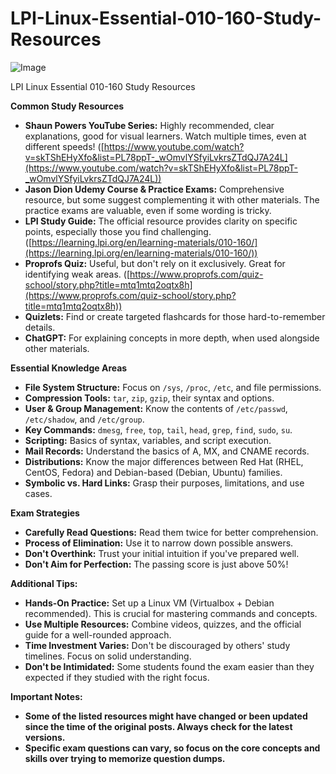 # LPI-Linux-Essential-010-160-Study-Resources
![Image]([https://github.com/CySAJohnseun/LPI-Linux-Essential-010-160-Study-Resources/blob/main/Image/LPI_Essentials.png?raw=true](https://github.com/CySAJohnseun/LPI-Linux-Essential-010-160-Study-Resources/blob/main/Image/400x400.png?raw=true))

LPI Linux Essential 010-160 Study Resources

**Common Study Resources**

- **Shaun Powers YouTube Series:** Highly recommended, clear explanations, good for visual learners. Watch multiple times, even at different speeds! ([https://www.youtube.com/watch?v=skTShEHyXfo&list=PL78ppT-_wOmvlYSfyiLvkrsZTdQJ7A24L](https://www.youtube.com/watch?v=skTShEHyXfo&list=PL78ppT-_wOmvlYSfyiLvkrsZTdQJ7A24L))
- **Jason Dion Udemy Course & Practice Exams:** Comprehensive resource, but some suggest complementing it with other materials. The practice exams are valuable, even if some wording is tricky.
- **LPI Study Guide:** The official resource provides clarity on specific points, especially those you find challenging. ([https://learning.lpi.org/en/learning-materials/010-160/](https://learning.lpi.org/en/learning-materials/010-160/))
- **Proprofs Quiz:** Useful, but don't rely on it exclusively. Great for identifying weak areas. ([https://www.proprofs.com/quiz-school/story.php?title=mtq1mtq2oqtx8h](https://www.proprofs.com/quiz-school/story.php?title=mtq1mtq2oqtx8h))
- **Quizlets:** Find or create targeted flashcards for those hard-to-remember details.
- **ChatGPT:** For explaining concepts in more depth, when used alongside other materials.

**Essential Knowledge Areas**

- **File System Structure:** Focus on `/sys`, `/proc`, `/etc`, and file permissions.
- **Compression Tools:** `tar`, `zip`, `gzip`, their syntax and options.
- **User & Group Management:** Know the contents of `/etc/passwd`, `/etc/shadow`, and `/etc/group`.
- **Key Commands:** `dmesg`, `free`, `top`, `tail`, `head`, `grep`, `find`, `sudo`, `su`.
- **Scripting:** Basics of syntax, variables, and script execution.
- **Mail Records:** Understand the basics of A, MX, and CNAME records.
- **Distributions:** Know the major differences between Red Hat (RHEL, CentOS, Fedora) and Debian-based (Debian, Ubuntu) families.
- **Symbolic vs. Hard Links:** Grasp their purposes, limitations, and use cases.

**Exam Strategies**

- **Carefully Read Questions:** Read them twice for better comprehension.
- **Process of Elimination:** Use it to narrow down possible answers.
- **Don't Overthink:** Trust your initial intuition if you've prepared well.
- **Don't Aim for Perfection:** The passing score is just above 50%!

**Additional Tips:**

- **Hands-On Practice:** Set up a Linux VM (Virtualbox + Debian recommended). This is crucial for mastering commands and concepts.
- **Use Multiple Resources:** Combine videos, quizzes, and the official guide for a well-rounded approach.
- **Time Investment Varies:** Don't be discouraged by others' study timelines. Focus on solid understanding.
- **Don't be Intimidated:** Some students found the exam easier than they expected if they studied with the right focus.

**Important Notes:**

- **Some of the listed resources might have changed or been updated since the time of the original posts. Always check for the latest versions.**
- **Specific exam questions can vary, so focus on the core concepts and skills over trying to memorize question dumps.**

